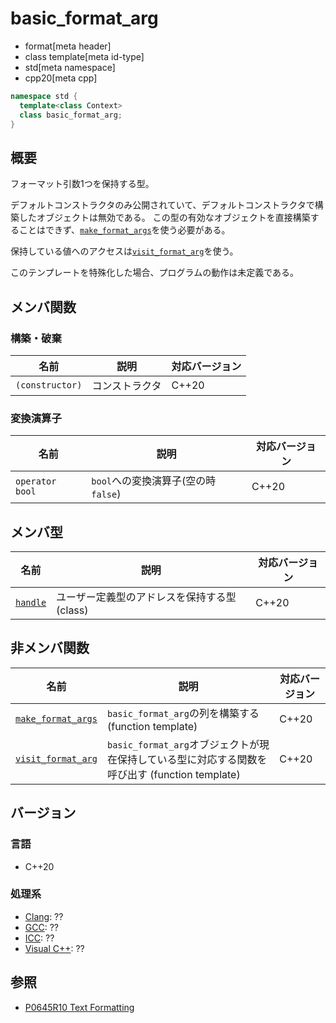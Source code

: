 # basic_format_arg
* format[meta header]
* class template[meta id-type]
* std[meta namespace]
* cpp20[meta cpp]

```cpp
namespace std {
  template<class Context>
  class basic_format_arg;
}
```

## 概要
フォーマット引数1つを保持する型。

デフォルトコンストラクタのみ公開されていて、デフォルトコンストラクタで構築したオブジェクトは無効である。
この型の有効なオブジェクトを直接構築することはできず、[`make_format_args`](make_format_args.md)を使う必要がある。

保持している値へのアクセスは[`visit_format_arg`](visit_format_arg.md)を使う。

このテンプレートを特殊化した場合、プログラムの動作は未定義である。

## メンバ関数
### 構築・破棄

| 名前            | 説明           | 対応バージョン |
|-----------------|----------------|----------------|
| `(constructor)` | コンストラクタ | C++20          |

### 変換演算子

| 名前            | 説明                              | 対応バージョン |
|-----------------|-----------------------------------|----------------|
| `operator bool`   | `bool`への変換演算子(空の時`false`) | C++20          |

## メンバ型

| 名前                                   | 説明                                         | 対応バージョン |
|----------------------------------------|----------------------------------------------|----------------|
| [`handle`](basic_format_arg/handle.md) | ユーザー定義型のアドレスを保持する型 (class) | C++20          |

## 非メンバ関数

| 名前                                      | 説明                                                                                             | 対応バージョン |
|-------------------------------------------|--------------------------------------------------------------------------------------------------|----------------|
| [`make_format_args`](make_format_args.md) | `basic_format_arg`の列を構築する (function template)                                             | C++20          |
| [`visit_format_arg`](make_format_args.md) | `basic_format_arg`オブジェクトが現在保持している型に対応する関数を呼び出す (function template)   | C++20          |

## バージョン
### 言語
- C++20

### 処理系
- [Clang](/implementation.md#clang): ??
- [GCC](/implementation.md#gcc): ??
- [ICC](/implementation.md#icc): ??
- [Visual C++](/implementation.md#visual_cpp): ??

## 参照

* [P0645R10 Text Formatting](http://www.open-std.org/jtc1/sc22/wg21/docs/papers/2019/p0645r10.html)
